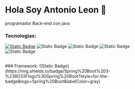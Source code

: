 # Hola Soy Antonio Leon 👋

programador Back-end con java

### Tecnologias:
[![Static Badge](https://img.shields.io/badge/JAVA%20-bluelogo%3Djava?style=for-the-badge&logo=java&color=blue)]()
![Static Badge](https://img.shields.io/badge/git-%23F05032logo%3Dgit?style=for-the-badge&logo=git&logoColor=%23F05032&labelColor=black)
![Static Badge](https://img.shields.io/badge/GitHub-%23181717logo%3DGitHub?style=for-the-badge&logo=GitHub&labelColor=black&color=orange)
![Static Badge](https://img.shields.io/badge/MySQL-%234479A1logo%3DMySQL?style=for-the-badge&logo=MySQL&labelColor=white&color=blue)
![Static Badge](https://img.shields.io/badge/MongoDB?logo=%2347A248)

<br>
### Framework:
![Static Badge](https://img.shields.io/badge/Spring%20Boot%203-%236D33Flogo%3DSpring%20Boot?style=for-the-badge&logo=Spring%20Boot&labelColor=gray)

<!--
**P-Antonio/P-Antonio** is a ✨ _special_ ✨ repository because its `README.md` (this file) appears on your GitHub profile.

Here are some ideas to get you started:

- 🔭 I’m currently working on ...
- 🌱 I’m currently learning ...
- 👯 I’m looking to collaborate on ...
- 🤔 I’m looking for help with ...
- 💬 Ask me about ...
- 📫 How to reach me: ...
- 😄 Pronouns: ...
- ⚡ Fun fact: ...
-->
